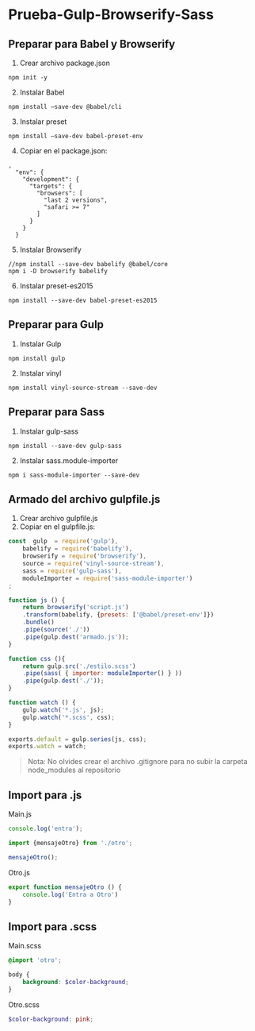 # Prueba-Gulp-Browserify-Sass

## Preparar para Babel y Browserify 
1. Crear archivo package.json
```scriptshell
npm init -y
```
2. Instalar Babel
```scriptshell
npm install –save-dev @babel/cli
```
3. Instalar preset
```scriptshell
npm install –save-dev babel-preset-env
```
4. Copiar en el package.json:
```scriptshell
,
  "env": {
    "development": {
      "targets": {
        "browsers": [
          "last 2 versions",
          "safari >= 7"
        ]
      }
    }
  }
  ```
5. Instalar Browserify
```scriptshell
//npm install --save-dev babelify @babel/core
npm i -D browserify babelify
```
6. Instalar preset-es2015
```scriptshell
npm install --save-dev babel-preset-es2015 
```

## Preparar para Gulp 
1. Instalar Gulp
```scriptshell
npm install gulp
```
2. Instalar vinyl
```scriptshell
npm install vinyl-source-stream --save-dev
```

## Preparar para Sass 
1. Instalar gulp-sass
```scriptshell
npm install --save-dev gulp-sass 
```
2. Instalar sass.module-importer
```scriptshell
npm i sass-module-importer --save-dev
```

## Armado del archivo gulpfile.js 
1. Crear archivo gulpfile.js
2. Copiar en el gulpfile.js:
```javascript
const  gulp  = require('gulp'),
    babelify = require('babelify'),
    browserify = require('browserify'),
    source = require('vinyl-source-stream'),
    sass = require('gulp-sass'),
    moduleImporter = require('sass-module-importer')
; 

function js () {
    return browserify('script.js')
    .transform(babelify, {presets: ['@babel/preset-env']})
    .bundle()
    .pipe(source('./'))
    .pipe(gulp.dest('armado.js'));
}

function css (){
    return gulp.src('./estilo.scss')
    .pipe(sass( { importer: moduleImporter() } ))
    .pipe(gulp.dest('./'));
}

function watch () {
    gulp.watch('*.js', js); 
    gulp.watch('*.scss', css);
}

exports.default = gulp.series(js, css);
exports.watch = watch;
```

> Nota: No olvides crear el archivo .gitignore para no subir la carpeta node_modules al repositorio 

## Import para .js
Main.js
```javascript
console.log('entra');

import {mensajeOtro} from './otro';

mensajeOtro();
```
Otro.js
```javascript
export function mensajeOtro () {
    console.log('Entra a Otro') 
}
```

## Import para .scss 
Main.scss
```scss
@import 'otro';

body {
    background: $color-background;
}
```
Otro.scss
```scss
$color-background: pink;
```
